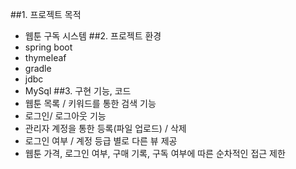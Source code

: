 ##1. 프로젝트 목적
- 웹툰 구독 시스템
##2. 프로젝트 환경
- spring boot
- thymeleaf
- gradle
- jdbc
- MySql
##3. 구현 기능, 코드
- 웹툰 목록 / 키워드를 통한 검색 기능
- 로그인/ 로그아웃 기능
- 관리자 계정을 통한 등록(파일 업로드) / 삭제
- 로그인 여부 / 계정 등급 별로 다른 뷰 제공
- 웹툰 가격, 로그인 여부, 구매 기록, 구독 여부에 따른 순차적인 접근 제한